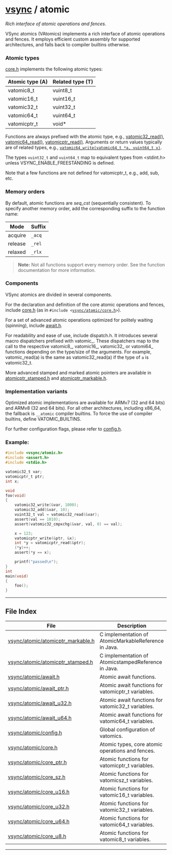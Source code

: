 #  [vsync](../README.md) / atomic
_Rich interface of atomic operations and fences._ 

VSync atomics (VAtomics) implements a rich interface of atomic operations and fences. It employs efficient custom assembly for supported architectures, and falls back to compiler builtins otherwise.

### Atomic types

[core.h](core.h.md) implements the following atomic types:



| Atomic type (A)   |Related type (T)    |
| --- | --- |
| vatomic8_t   |vuint8_t    |
| vatomic16_t   |vuint16_t    |
| vatomic32_t   |vuint32_t    |
| vatomic64_t   |vuint64_t    |
| vatomicptr_t   |void*   |



Functions are always prefixed with the atomic type, e.g., [vatomic32_read()](core_u32.h.md#function-vatomic32_read), [vatomic64_read()](core_u64.h.md#function-vatomic64_read), [vatomicptr_read()](core_ptr.h.md#function-vatomicptr_read). Arguments or return values typically are of related types, e.g., [`vatomic64_write(vatomic64_t *a, vuint64_t v)`](core_u64.h.md#function-vatomic64_write).

The types `vuint32_t` and `vuint64_t` map to equivalent types from <stdint.h> unless VSYNC_ENABLE_FREESTANDING is defined.

Note that a few functions are not defined for vatomicptr_t, e.g., add, sub, etc.

### Memory orders

By default, atomic functions are _seq_cst_ (sequentially consistent). To specify another memory order, add the corresponding suffix to the function name:



| Mode   |Suffix    |
| --- | --- |
| acquire   |`_acq`    |
| release   |`_rel`    |
| relaxed   |`_rlx`   |



> **Note:** Not all functions support every memory order. See the function documentation for more information.

### Components

VSync atomics are divided in several components.

For the declaration and definition of the core atomic operations and fences, include [core.h](core.h.md) (as in `#include <`[`vsync/atomic/core.h`](core.h.md)`>`).

For a set of advanced atomic operations optimized for politely waiting (spinning), include [await.h](await.h.md).

For readability and ease of use, include dispatch.h. It introduces several macro dispatchers prefixed with vatomic_. These dispatchers map to the call to the respective vatomic8_, vatomic16_, vatomic32_ or vatomi64_ functions depending on the type/size of the arguments. For example, vatomic_read(a) is the same as vatomic32_read(a) if the type of `a` is vatomic32_t.

More advanced stamped and marked atomic pointers are available in [atomicptr_stamped.h](atomicptr_stamped.h.md) and [atomicptr_markable.h](atomicptr_markable.h.md).

### Implementation variants

Optimized atomic implementations are available for ARMv7 (32 and 64 bits) and ARMv8 (32 and 64 bits). For all other architectures, including x86_64, the fallback is `__atomic` compiler builtins. To force the use of compiler builtins, define VATOMIC_BUILTINS.

For further configuration flags, please refer to [config.h](config.h.md).


### Example:



```c
#include <vsync/atomic.h>
#include <assert.h>
#include <stdio.h>

vatomic32_t var;
vatomicptr_t ptr;
int x;

void
foo(void)
{
    vatomic32_write(&var, 1000);
    vatomic32_add(&var, 10);
    vuint32_t val = vatomic32_read(&var);
    assert(val == 1010);
    assert(vatomic32_cmpxchg(&var, val, 0) == val);

    x = 123;
    vatomicptr_write(&ptr, &x);
    int *y = vatomicptr_read(&ptr);
    (*y)++;
    assert(*y == x);

    printf("passed\n");
}
int
main(void)
{
    foo();
}
```

 

---
## File Index


| File|Description|
| --- | --- |
| [vsync/atomic/atomicptr_markable.h](atomicptr_markable.h.md)|C implementation of AtomicMarkableReference in Java. |
| [vsync/atomic/atomicptr_stamped.h](atomicptr_stamped.h.md)|C implementation of AtomicstampedReference in Java. |
| [vsync/atomic/await.h](await.h.md)|Atomic await functions. |
| [vsync/atomic/await_ptr.h](await_ptr.h.md)|Atomic await functions for vatomicptr_t variables. |
| [vsync/atomic/await_u32.h](await_u32.h.md)|Atomic await functions for vatomic32_t variables. |
| [vsync/atomic/await_u64.h](await_u64.h.md)|Atomic await functions for vatomic64_t variables. |
| [vsync/atomic/config.h](config.h.md)|Global configuration of vatomics. |
| [vsync/atomic/core.h](core.h.md)|Atomic types, core atomic operations and fences. |
| [vsync/atomic/core_ptr.h](core_ptr.h.md)|Atomic functions for vatomicptr_t variables. |
| [vsync/atomic/core_sz.h](core_sz.h.md)|Atomic functions for vatomicsz_t variables. |
| [vsync/atomic/core_u16.h](core_u16.h.md)|Atomic functions for vatomic16_t variables. |
| [vsync/atomic/core_u32.h](core_u32.h.md)|Atomic functions for vatomic32_t variables. |
| [vsync/atomic/core_u64.h](core_u64.h.md)|Atomic functions for vatomic64_t variables. |
| [vsync/atomic/core_u8.h](core_u8.h.md)|Atomic functions for vatomic8_t variables. |


---
